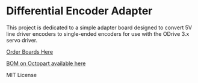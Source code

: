 # Differential Encoder Adapter

This project is dedicated to a simple adapter board designed to convert 5V line driver encoders to single-ended encoders for use with the ODrive 3.x servo driver.

[Order Boards Here](https://oshpark.com/shared_projects/JfDf458t)

[BOM on Octopart available here](https://octopart.com/bom-tool/bUMGyQwH)

MIT License
